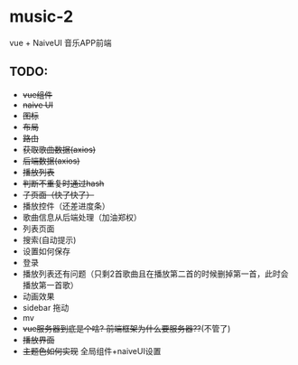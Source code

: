 # music-2

vue + NaiveUI 音乐APP前端

## TODO:

- ~~vue组件~~
- ~~naive UI~~
- ~~图标~~
- ~~布局~~
- ~~路由~~
- ~~获取歌曲数据(axios)~~
- ~~后端数据(axios)~~
- ~~播放列表~~
- ~~判断不重复时通过hash~~
- ~~子页面（快了快了）~~
- 播放控件（还差进度条）
- 歌曲信息从后端处理（加油郑权）
- 列表页面
- 搜索(自动提示)
- 设置如何保存
- 登录
- 播放列表还有问题（只剩2首歌曲且在播放第二首的时候删掉第一首，此时会播放第一首歌）
- 动画效果
- sidebar 拖动
- mv
- ~~vue服务器到底是个啥? 前端框架为什么要服务器??~~(不管了)
- ~~播放界面~~
- ~~主题色如何实现~~ 全局组件+naiveUI设置